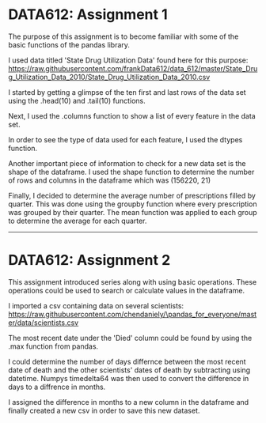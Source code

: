 # DATA612: Assignment 1

The purpose of this assignment is to become familiar with some of the basic functions of the pandas library.

I used data titled 'State Drug Utilization Data' found here for this purpose: 
https://raw.githubusercontent.com/frankData612/data_612/master/State_Drug_Utilization_Data_2010/State_Drug_Utilization_Data_2010.csv

I started by getting a glimpse of the ten first and last rows of the data set using the .head(10) and .tail(10) functions.

Next, I used the .columns function to show a list of every feature in the data set.

In order to see the type of data used for each feature, I used the dtypes function.

Another important piece of information to check for a new data set is the shape of the dataframe.
I used the shape function to determine the number of rows and columns in the dataframe which was (156220, 21)

Finally, I decided to determine the average number of prescriptions filled by quarter.
This was done using the groupby function where every prescription was grouped by their quarter.
The mean function was applied to each group to determine the average for each quarter.

---------------------------------
# DATA612: Assignment 2

This assignment introduced series along with using basic operations. 
These operations could be used to search or calculate values in the dataframe.

I imported a csv containing data on several scientists: https://raw.githubusercontent.com/chendaniely/\pandas_for_everyone/master/data/scientists.csv

The most recent date under the 'Died' column could be found by using the .max function from pandas.

I could determine the number of days differnce between the most recent date of death and the other scientists' dates of death by subtracting using datetime.
Numpys timedelta64 was then used to convert the difference in days to a diffrence in months.

I assigned the difference in months to a new column in the dataframe and finally created a new csv in order to save this new dataset.
